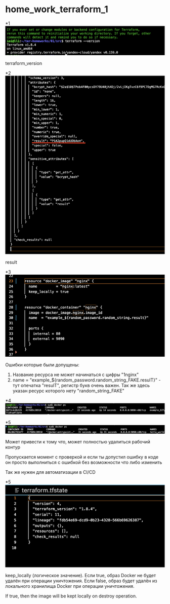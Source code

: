 # home_work_terraform_1
*1![terrafom_version](terrafom_version.png) 

terraform_version

*2![terrafom_version](result.png) 

result

*3![terrafom_version](docker_nginx.png)

Ошибки которые были допущены: 
1) Название ресурса не может начинаться с цифры "1nginx"
2) name  = "example_${random_password.random_string_FAKE.resulT}" - тут опечатка "resulT", регистр букв очень важен. Так же здесь указан ресурс которого нету "random_string_FAKE"

*4![terrafom_version](docker_ps_1.png)

*5![terrafom_version](hello_world.png)

Может привести к тому что, может полностью удалиться рабочий контур 

Пропускается момент с проверкой и если ты допустил ошибку в коде он просто выполниться с ошибкой без возможности что либо изменить 

Так же нужен для автоматизации в CI/CD

*5![terrafom_version](tfstate.png)

keep_locally (логическое значение). Если true, образ Docker не будет удалён при операции уничтожения. Если false, образ будет удалён из локального хранилища Docker при операции уничтожения.

If true, then the image will be kept locally on destroy operation.



